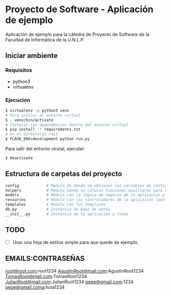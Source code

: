 # Proyecto de Software - Aplicación de ejemplo

Aplicación de ejemplo para la cátedra de Proyecto de Software de la Facultad de Informática de la U.N.L.P.

## Iniciar ambiente

### Requisitos

- python3
- virtualenv

### Ejecución

```bash
$ virtualenv -p python3 venv
# Para iniciar el entorno virtual
$ . venv/bin/activate
# Instalar las dependencias dentro del entorno virtual
$ pip install -r requirements.txt
# En el directorio raiz
$ FLASK_ENV=development python run.py
```

Para salir del entorno virutal, ejecutar:

```bash
$ deactivate
```

## Estructura de carpetas del proyecto

```bash
config            # Módulo de donde se obtienen las variables de configuración
helpers           # Módulo donde se colocan funciones auxiliares para varias partes del código
models            # Módulo con la lógica de negocio de la aplicación y la conexión a la base de datos
resources         # Módulo con los controladores de la aplicación (parte web)
templates         # Módulo con los templates
db.py             # Instancia de base de datos
__init__.py       # Instancia de la aplicación y ruteo
```

## TODO

- [ ] Usar una hoja de estilos simple para que quede de ejemplo.

## EMAILS:CONTRASEÑAS

root@root.com:root1234
AgustinRoot@mail.com:AgustinRoot1234
TomasRoot@mail.com:TomasRoot1234
JulianRoot@mail.com:JulianRoot1234
pepe@gmail.com:1234
pepe@gmail.coma:hola1234